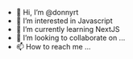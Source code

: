 - 👋 Hi, I’m @donnyrt
- 👀 I’m interested in Javascript
- 🌱 I’m currently learning NextJS
- 💞️ I’m looking to collaborate on ...
- 📫 How to reach me ...

<!---
donnyrt/donnyrt is a ✨ special ✨ repository because its `README.md` (this file) appears on your GitHub profile.
You can click the Preview link to take a look at your changes.
--->
